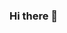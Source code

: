 ### Hi there 👋

<!--
**MayaraRocha95/MayaraRocha95** is a ✨ _special_ ✨ repository because its `README.md` (this file) appears on your GitHub profile.
<div>
  <a href="https://github.com/mayararocha95">
  <img height="180em" src="https://github-readme-stats.vercel.app/api?username=mayararocha95&show_icons=true&theme=dracula&include_all_commits=true&count_private=true"/>
  <img height="180em" src="https://github-readme-stats.vercel.app/api/top-langs/?username=mayararocha95&layout=compact&langs_count=7&theme=dracula"/>
</div>
- 🔭 I’m currently working on ...
- 🌱 I’m currently learning ...
- 👯 I’m looking to collaborate on ...
- 🤔 I’m looking for help with ...
- 💬 Ask me about ...
- 📫 How to reach me: ...
- 😄 Pronouns: ...
- ⚡ Fun fact: ...
-->
